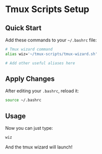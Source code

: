 # Tmux Scripts Setup

## Quick Start

Add these commands to your `~/.bashrc` file:

```bash
# Tmux wizard command
alias wiz='~/tmux-scripts/tmux-wizard.sh'

# Add other useful aliases here
```

## Apply Changes

After editing your `.bashrc`, reload it:

```bash
source ~/.bashrc
```

## Usage

Now you can just type:
```bash
wiz
```

And the tmux wizard will launch!